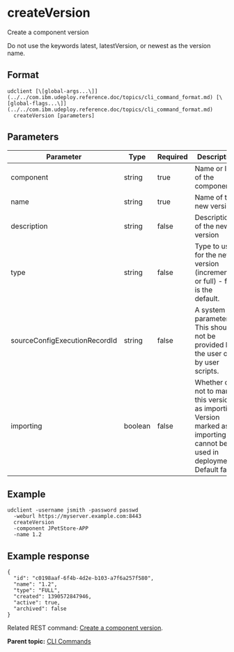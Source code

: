 # createVersion

Create a component version

Do not use the keywords latest, latestVersion, or newest as the version name.

## Format

```
udclient [\[global-args...\]](../../com.ibm.udeploy.reference.doc/topics/cli_command_format.md) [\[global-flags...\]](../../com.ibm.udeploy.reference.doc/topics/cli_command_format.md)
  createVersion [parameters]
```

## Parameters

|Parameter|Type|Required|Description|
|---------|----|--------|-----------|
|component|string|true|Name or ID of the component|
|name|string|true|Name of the new version|
|description|string|false|Description of the new version|
|type|string|false|Type to use for the new version \(incremental or full\) - full is the default.|
|sourceConfigExecutionRecordId|string|false|A system parameter. This should not be provided by the user or by user scripts.|
|importing|boolean|false|Whether or not to mark this version as importing. Version marked as importing cannot be used in deployments. Default false|

## Example

```
udclient -username jsmith -password passwd 
  -weburl https://myserver.example.com:8443
  createVersion 
  -component JPetStore-APP 
  -name 1.2
```

## Example response

```
{
  "id": "c0198aaf-6f4b-4d2e-b103-a7f6a257f580",
  "name": "1.2",
  "type": "FULL",
  "created": 1390572847946,
  "active": true,
  "archived": false
}
```

Related REST command: [Create a component version](rest_cli_version_createversion_post.md).

**Parent topic:** [CLI Commands](../../com.ibm.udeploy.reference.doc/topics/cli_commands.md)

